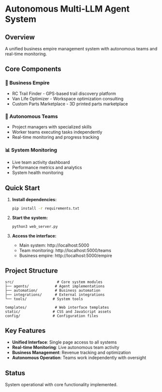# Autonomous Multi-LLM Agent System

## Overview
A unified business empire management system with autonomous teams and real-time monitoring.

## Core Components

### 🏢 Business Empire
- RC Trail Finder - GPS-based trail discovery platform
- Van Life Optimizer - Workspace optimization consulting  
- Custom Parts Marketplace - 3D printed parts marketplace

### 🤖 Autonomous Teams
- Project managers with specialized skills
- Worker teams executing tasks independently
- Real-time monitoring and progress tracking

### 📊 System Monitoring
- Live team activity dashboard
- Performance metrics and analytics
- System health monitoring

## Quick Start

1. **Install dependencies:**
   ```bash
   pip install -r requirements.txt
   ```

2. **Start the system:**
   ```bash
   python3 web_server.py
   ```

3. **Access the interface:**
   - Main system: http://localhost:5000
   - Team monitoring: http://localhost:5000/teams
   - Business empire: http://localhost:5000/empire

## Project Structure

```
src/                    # Core system modules
├── agents/            # Agent implementations
├── automation/        # Business automation
├── integrations/      # External integrations
└── tools/            # System tools

templates/             # Web interface templates
static/               # CSS and JavaScript assets
config/               # Configuration files
```

## Key Features

- **Unified Interface**: Single page access to all systems
- **Real-time Monitoring**: Live autonomous team activity
- **Business Management**: Revenue tracking and optimization
- **Autonomous Operation**: Teams work independently with oversight

## Status
System operational with core functionality implemented.